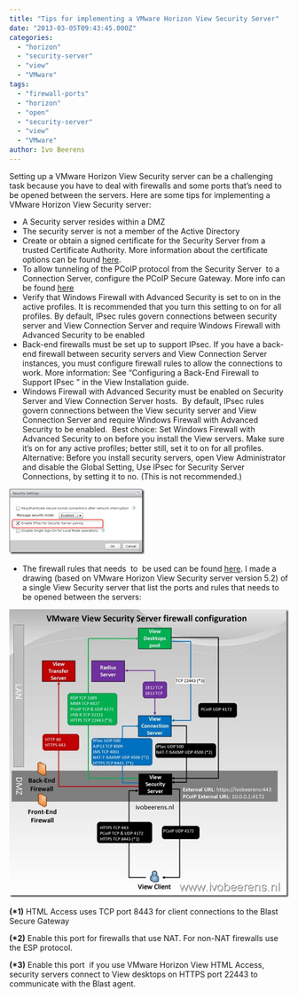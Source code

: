 ```yaml
---
title: "Tips for implementing a VMware Horizon View Security Server"
date: "2013-03-05T09:43:45.000Z"
categories: 
  - "horizon"
  - "security-server"
  - "view"
  - "VMware"
tags: 
  - "firewall-ports"
  - "horizon"
  - "open"
  - "security-server"
  - "view"
  - "VMware"
author: Ivo Beerens
---
```


Setting up a VMware Horizon View Security server can be a challenging task because you have to deal with firewalls and some ports that’s need to be opened between the servers. Here are some tips for implementing a VMware Horizon View Security server:

- A Security server resides within a DMZ
- The security server is not a member of the Active Directory
- Create or obtain a signed certificate for the Security Server from a  trusted Certificate Authority. More information about the certificate options can be found [here](http://pubs.VMware.com/view-52/index.jsp?topic=%2Fcom.VMware.view.planning.doc%2FGUID-5CC0B95F-7B92-4C60-A2F2-B932FB425F0C.html).
- To allow tunneling of the PCoIP protocol from the Security Server  to a Connection Server, configure the PCoIP Secure Gateway. More info can be found [here](http://communities.VMware.com/docs/DOC-14974)
- Verify that Windows Firewall with Advanced Security is set to on in the active profiles. It is recommended that you turn this setting to on for all profiles. By default, IPsec rules govern connections between security server and View Connection Server and require Windows Firewall with Advanced Security to be enabled
- Back-end firewalls must be set up to support IPsec. If you have a back-end firewall between security servers and View Connection Server instances, you must configure firewall rules to allow the connections to work. More information: See “Configuring a Back-End Firewall to Support IPsec ” in the View Installation guide.
- Windows Firewall with Advanced Security must be enabled on Security Server and View Connection Server hosts.  By default, IPsec rules govern connections between the View security server and View Connection Server and require Windows Firewall with Advanced Security to be enabled.  Best choice: Set Windows Firewall with Advanced Security to on before you install the View servers. Make sure it’s on for any active profiles; better still, set it to on for all profiles.  Alternative: Before you install security servers, open View Administrator and disable the Global Setting, Use IPsec for Security Server Connections, by setting it to no. (This is not recommended.)

[![image](images/image_thumb.png "image")](images/image.png)

- The firewall rules that needs  to  be used can be found [here](http://pubs.VMware.com/view-52/index.jsp?topic=%2Fcom.VMware.view.planning.doc%2FGUID-5CC0B95F-7B92-4C60-A2F2-B932FB425F0C.html). I made a drawing (based on VMware Horizon View Security server version 5.2) of a single View Security server that list the ports and rules that needs to be opened between the servers:

[![VMware View firewall poorten](images/VMware-View-firewall-poorten_thumb2.jpg "VMware View firewall poorten")](images/VMware-View-firewall-poorten2.jpg)

**(\*1)** HTML Access uses TCP port 8443 for client connections to the Blast Secure Gateway

**(\*2)** Enable this port for firewalls that use NAT. For non-NAT firewalls use the ESP protocol.

**(\*3)** Enable this port  if you use VMware Horizon View HTML Access, security servers connect to View desktops on HTTPS port 22443 to communicate with the Blast agent.



